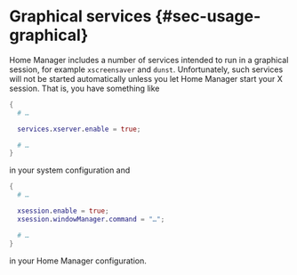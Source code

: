 # Graphical services {#sec-usage-graphical}

Home Manager includes a number of services intended to run in a
graphical session, for example `xscreensaver` and `dunst`.
Unfortunately, such services will not be started automatically unless
you let Home Manager start your X session. That is, you have something
like

``` nix
{
  # …

  services.xserver.enable = true;

  # …
}
```

in your system configuration and

``` nix
{
  # …

  xsession.enable = true;
  xsession.windowManager.command = "…";

  # …
}
```

in your Home Manager configuration.
